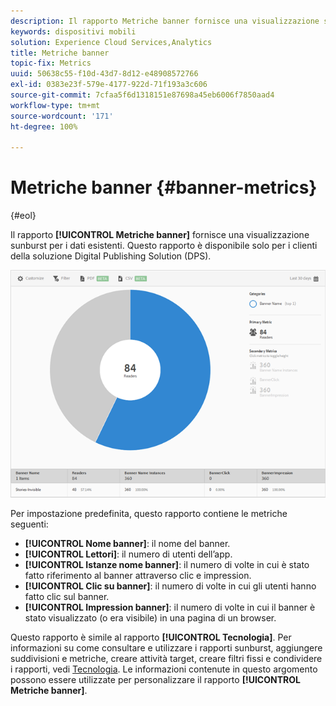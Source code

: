 ```yaml
---
description: Il rapporto Metriche banner fornisce una visualizzazione sunburst per i dati esistenti. Questo rapporto è disponibile solo per i clienti della soluzione Digital Publishing Solution (DPS).
keywords: dispositivi mobili
solution: Experience Cloud Services,Analytics
title: Metriche banner
topic-fix: Metrics
uuid: 50638c55-f10d-43d7-8d12-e48908572766
exl-id: 0383e23f-579e-4177-922d-71f193a3c606
source-git-commit: 7cfaa5f6d1318151e87698a45eb6006f7850aad4
workflow-type: tm+mt
source-wordcount: '171'
ht-degree: 100%

---
```


# Metriche banner {#banner-metrics}

{#eol}

Il rapporto **[!UICONTROL Metriche banner]** fornisce una visualizzazione sunburst per i dati esistenti. Questo rapporto è disponibile solo per i clienti della soluzione Digital Publishing Solution (DPS).

![](assets/dps_banner_name.png)

Per impostazione predefinita, questo rapporto contiene le metriche seguenti:

* **[!UICONTROL Nome banner]**: il nome del banner.
* **[!UICONTROL Lettori]**: il numero di utenti dell’app.
* **[!UICONTROL Istanze nome banner]**: il numero di volte in cui è stato fatto riferimento al banner attraverso clic e impression.
* **[!UICONTROL Clic su banner]**: il numero di volte in cui gli utenti hanno fatto clic sul banner.
* **[!UICONTROL Impression banner]**: il numero di volte in cui il banner è stato visualizzato (o era visibile) in una pagina di un browser.

Questo rapporto è simile al rapporto **[!UICONTROL Tecnologia]**. Per informazioni su come consultare e utilizzare i rapporti sunburst, aggiungere suddivisioni e metriche, creare attività target, creare filtri fissi e condividere i rapporti, vedi [Tecnologia](/help/using/usage/reports-technology.md). Le informazioni contenute in questo argomento possono essere utilizzate per personalizzare il rapporto **[!UICONTROL Metriche banner]**.
